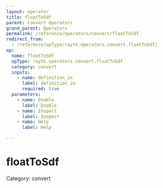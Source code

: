 ```yaml
---
layout: operator
title: floatToSdf
parent: Convert Operators
grand_parent: Operators
permalink: /reference/operators/convert/floatToSdf
redirect_from:
  - /reference/opType/raytk.operators.convert.floatToSdf/
op:
  name: floatToSdf
  opType: raytk.operators.convert.floatToSdf
  category: convert
  inputs:
    - name: definition_in
      label: definition_in
      required: true
  parameters:
    - name: Enable
      label: Enable
    - name: Inspect
      label: Inspect
    - name: Help
      label: Help

---
```


# floatToSdf

Category: convert

